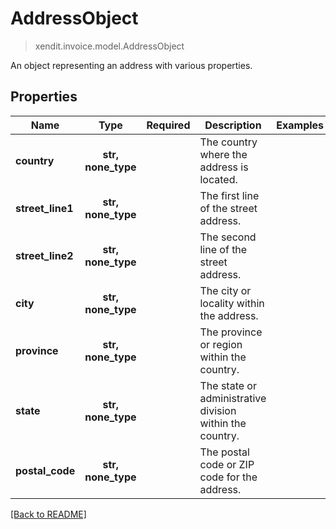 # AddressObject
> xendit.invoice.model.AddressObject

An object representing an address with various properties.

## Properties
| Name | Type | Required | Description | Examples |
|------------|:-------------:|:-------------:|-------------|:-------------:|
| **country** | **str, none_type** | | The country where the address is located.  |  |
| **street_line1** | **str, none_type** | | The first line of the street address.  |  |
| **street_line2** | **str, none_type** | | The second line of the street address.  |  |
| **city** | **str, none_type** | | The city or locality within the address.  |  |
| **province** | **str, none_type** | | The province or region within the country.  |  |
| **state** | **str, none_type** | | The state or administrative division within the country.  |  |
| **postal_code** | **str, none_type** | | The postal code or ZIP code for the address.  |  |


[[Back to README]](../../README.md)


